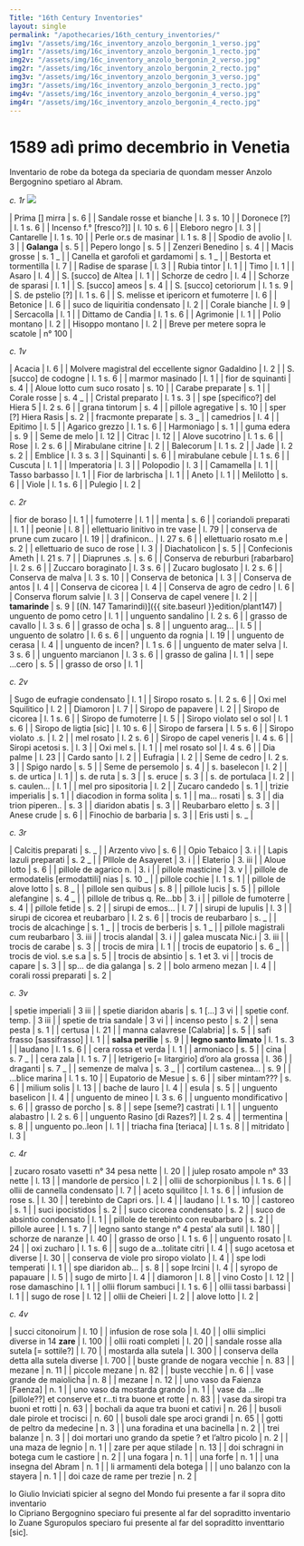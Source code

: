 ```yaml
---
Title: "16th Century Inventories"
layout: single
permalink: "/apothecaries/16th_century_inventories/"
img1v: "/assets/img/16c_inventory_anzolo_bergonin_1_verso.jpg"
img1r: "/assets/img/16c_inventory_anzolo_bergonin_1_recto.jpg"
img2v: "/assets/img/16c_inventory_anzolo_bergonin_2_verso.jpg"
img2r: "/assets/img/16c_inventory_anzolo_bergonin_2_recto.jpg"
img3v: "/assets/img/16c_inventory_anzolo_bergonin_3_verso.jpg"
img3r: "/assets/img/16c_inventory_anzolo_bergonin_3_recto.jpg"
img4v: "/assets/img/16c_inventory_anzolo_bergonin_4_verso.jpg"
img4r: "/assets/img/16c_inventory_anzolo_bergonin_4_recto.jpg"
---
```


# 1589 adì primo decembrio in Venetia

Inventario de robe da botega da speciaria de quondam messer Anzolo Bergognino spetiaro al Abram.

*c. 1r*
<a href="{{ page.img1r | relative_url }}"><img class="thumb" src="{{ page.img1r | relative_url }}"/></a>

| Prima [] mirra | s. 6 |
| Sandale rosse et bianche | l. 3 s. 10 |
| Doronece [?] | l. 1 s. 6 |
| Incenso f.° [fresco?]] | l. 10 s. 6 |
| Eleboro negro | l. 3 |
| Cantarelle | l. 1 s. 10 |
| Perle or.s de masinar | l. 1 s. 8 |
| Spodio de avolio | l. 3 |
| **Galanga** | s. 5 |
| Pepero longo | s. 5 |
| Zenzeri Benedino | s. 4  |
| Macis grosse | s. 1 _  |
| Canella et garofoli et gardamomi | s. 1 _ |
| Bestorta et tormentilla | l. 7 |
| Radise de sparase | l. 3 |
| Rubia tintor | l. 1 |
| Timo | l. 1 |
| Asaro | l. 4 |
| S. [succo] de Altea | l. 1 |
| Schorze de cedro | l. 4 |
| Schorze de sparasi | l. 1 |
| S. [succo] ameos | s. 4 |
| S. [succo] cetoriorum | l. 1 s. 9 |
| S. de pstelio [?] | l. 1 s. 6 |
| S. melisse et ipericorn et fumoterre | l. 6 |
| Betonice | l. 6 |
| suco de liquiritia condensato | l. 2 |
| Corale bianche | l. 9 |
| Sercacolla | l. 1 |
| Dittamo de Candia | l. 1 s. 6 |
| Agrimonie | l. 1 |
| Polio montano | l. 2 |
| Hisoppo montano | l. 2 |
| Breve per metere sopra le scatole | n° 100 |

 *c. 1v*

| Acacia | l. 6 |
| Molvere magistral del eccellente signor Gadaldino | l. 2 |
| S. [succo] de codogne | l. 1 s. 6 |
| marmor masinado | l. 1 |
| fior de squinanti | s. 4 |
| Aloue lotto cum suco rosato | s. 10 |
| Carabe preparate | s. 1 |
| Corale rosse | s. 4 _  |
| Cristal preparato | l. 1 s. 3  |
| spe [specifico?] del Hiera 5 | l. 2 s. 6 |
| grana tintorum | s. 4 |
| pillole agregative | s. 10 |
| sper [?] Hiera Rasis | s. 2 |
| fracmonte preparate | s. 3 _  |
| camedrios | l. 4 |
| Epitimo | l. 5 |
| Agarico grezzo | l. 1 s. 6 |
| Harmoniago | s. 1 |
| guma edera | s. 9 |
| Seme de melo | l. 12 |
| Citrac | l. 12 |
| Alove sucotrino | l. 1 s. 6 |
| Rose | l. 2 s. 6 |
| Mirabulane citrine | l. 2 |
| Balecorum | l. 1 s. 2 |
| Jade | l. 2 s. 2 |
| Emblice | l. 3 s. 3 |
| Squinanti | s. 6 |
| mirabulane cebule | l. 1 s. 6 |
| Cuscuta | l. 1 |
| Imperatoria | l. 3 |
| Polopodio | l. 3 |
| Camamella | l. 1 |
| Tasso barbasso | l. 1 |
| Fior de larbrischa | l. 1 |
| Aneto | l. 1 |
| Melilotto | s. 6 |
| Viole  | l. 1 s. 6 |
| Pulegio | l. 2 |

*c. 2r*

| fior de boraso | l. 1 |
| fumoterre | l. 1 |
| menta | s. 6 |
| coriandoli preparati | l. 1 |
| peonie | l. 8 |
| ellettuario linitivo in tre vase | l. 79 |
| conserva de prune cum zucaro | l. 19 |
| drafinicon.. | l. 27 s. 6 |
| ellettuario rosato m.e | s. 2 |
| ellettuario de suco de rose | l. 3 |
| Diachatolicon | s. 5 |
| Confecionis Ameth | l. 21 s. 7 |
| Diaprunes .s. | s. 6 |
| Conserva de reburburi [rabarbaro] | l. 2 s. 6 |
| Zuccaro boraginato | l. 3 s. 6 |
| Zucaro buglosato | l. 2 s. 6 |
| Conserva de malva | l. 3 s. 10 |
| Conserva de betonica | l. 3 |
| Conserva de antos | l. 4 |
| Conserva de cicorea | l. 4 |
| Conserva de agro de cedro | l. 6 |
| Conserva florum salvie | l. 3 |
| Conserva de capel venere | l. 2 |
| **tamarinde** | s. 9 |  [(N. 147 Tamarindi)]({{ site.baseurl }}edition/plant147)
| unguento de pomo cetro | l. 1 |
| unguento sandalino | l. 2 s. 6 |
| grasso de cavallo | l. 3 s. 6 |
| grasso de ocha | s. 8 |
| unguento arag... | l. 5 |
| unguento de solatro | l. 6 s. 6 |
| unguento da rognia | l. 19 |
| unguento de cerasa | l. 4 |
| unguento de incen? | l. 1 s. 6 |
| unguento de mater selva | l. 3 s. 6 |
| unguento marcianon | l. 3 s. 6 |
| grasso de galina | l. 1 |
| sepe ...cero | s. 5 |
| grasso de orso | l. 1 |

*c. 2v*

| Sugo de eufragie condensato | l. 1 |
| Siropo rosato s. | l. 2 s. 6 |
| Oxi mel Squilitico | l. 2 |
| Diamoron | l. 7 |
| Siropo de papavere | l. 2 |
| Siropo de cicorea | l. 1 s. 6 |
| Siropo de fumoterre | l. 5 |
| Siropo violato sel o sol | l. 1 s. 6 |
| Siropo de ligtia [sic] | l. 10 s. 6 |
| Siropo de farsera | l. 5 s. 6 |
| Siropo violato .s. | l. 2 |
| mel rosato | l. 2 s. 6 |
| Siropo de capel veneris | l. 4 s. 6 |
| Siropi acetosi s. | l. 3 |
| Oxi mel s. | l. 1 |
| mel rosato sol | l. 4 s. 6 |
| Dia palme | l. 23 |
| Cardo santo | l. 2 |
| Eufragia | l. 2 |
| Seme de cedro | l. 2 s. 3 |
| Spigo nardo | s. 5 |
| Seme de persemolo | s. 4 |
| s. baselecon | l. 2 |
| s. de urtica | l. 1 |
| s. de ruta | s. 3 |
| s. eruce | s. 3 |
| s. de portulaca | l. 2 |
| s. caulen... | l. 1 |
| mel pro sipositoria | l. 2 |
| Zucaro candedo | s. 1 |
| trizie imperialis | s. 1 |
| diacodion in forma solita | s. 1 |
| ma... rosati | s. 3 |
| dia trion piperen..  | s. 3 |
| diaridon abatis | s. 3 |
| Reubarbaro eletto | s. 3 |
| Anese crude | s. 6 |
| Finochio de barbaria | s. 3 |
| Eris usti | s. _  |

*c. 3r*

| Calcitis preparati | s. _ |
| Arzento vivo | s. 6 |
| Opio Tebaico | 3. i |
| Lapis lazuli preparati | s. 2 _  |
| PIllole de Asayeret | 3. i |
| Elaterio | 3. iii |
| Aloue lotto | s. 6 |
| pillole de agarico n.  | 3. i |
| pillole masticine | 3. v |
| pillole de ermodatelis [ermodattili] nias | s. 10 _  |
| pillole cochie | l. 1 s. 1 |
| pillole de alove lotto | s. 8 _  |
| pillole sen quibus | s. 8 |
| pillole lucis | s. 5 |
| pillole alefangine | s. 4 _  |
| pillole de tribus q. Re...bb | 3. i |
| pillole de fumoterre | s. 4 |
| pillole fetide | s. 2 |
| sirupi de emos... | l. 7 |
| sirupi de lupulis | l. 3 |
| sirupi de cicorea et reubarbaro | l. 2 s. 6 |
| trocis de reubarbaro | s. _  |
| trocis de alcachinge  | s. 1 _  |
| trocis de berberis | s. 1 _  |
| pillole magistrali cum reubarbaro | 3. iii |
| trocis alandal | 3. i |
| galea muscata Nic.i | 3. iii |
| trocis de carabe | s. 3 |
| trocis de mira | l. 1 |
| trocis de eupatorio | s. 6 _  |
| trocis de viol. s.e s.a | s. 5 |
| trocis de absintio | s. 1 et 3. vi |
| trocis de capare | s. 3 |
| sp... de dia galanga | s. 2 |
| bolo armeno mezan | l. 4 |
| corali rossi preparati | s. 2 |

*c. 3v*

| spetie imperiali | 3 iii |
| spetie diaridon abaris | s. 1 [...] 3 vi |
| spetie conf. temp. | 3 iii |
| spetie de tria sandale | 3 vi |
| incenso pesto | s. 2 |
| sena pesta | s. 1 |
| certusa | l. 21 |
| manna calavrese [Calabria] | s. 5 |
| safi frasso [sassifrasso] | l. 1 |
| **salsa perilie** | s. 9 |
| **legno santo limato** | l. 1 s. 3 |
| laudano | l. 1 s. 6 |
| cera rossa et verda | l. 1 |
| armoniaco | s. 5 |
| cina | s. 7 _  |
| cera zala | l. 1 s. 7 |
| letrigerio [= litargirio] d’oro ala grossa | l. 36 |
| draganti | s. 7 _ |
| semenze de malva | s. 3 _ |
| cortilum castenea... | s. 9 |
| ...blice marina | l. 1 s. 10 |
| Eupatorio de Mesue | s. 6 |
| siber mintam??? | s. 6 |
| milium solis | l. 13 |
| bache de lauro | l. 4 |
| esula | s. 5 |
| unguento baselicon | l. 4 |
| unguento de mineo | l. 3 s. 6 |
| unguento mondificativo | s. 6 |
| grasso de porcho | s. 8 |
| sepe [seme?] castrati | l. 1 |
| unguento alabastro | l. 2 s. 6 |
| unguento Rasino [di Razes?] | l. 2 s. 4 |
| termentina | s. 8 |
| unguento po..leon | l. 1 |
| triacha fina [teriaca] | l. 1 s. 8 |
| mitridato | l. 3 |

*c. 4r*

| zucaro rosato vasetti n° 34 pesa nette | l. 20 |
| julep rosato ampole n° 33 nette | l. 13 |
| mandorle de persico | l. 2 |
| ollii de schorpionibus | l. 1 s. 6 |
| ollii de cannella condensato | l. 7 |
| aceto squilitco | l. 1 s. 6 |
| infusion de rose s. | l. 30 |
| terebinto de Capri ors. | l. 4 |
| laudano | l. 1 s. 10 |
| castoreo | s. 1 |
| suci ipocistidos | s. 2 |
| suco cicorea condensato | s. 2 |
| suco de absintio condensato | l. 1 |
| pillole de terebinto con reubarbaro | s. 2 |
| pillole auree | l. 1 s. 7 |
| legno santo stange n° 4 pesta’ ala sutil | l. 180 |
| schorze de naranze | l. 40 |
| grasso de orso | l. 1 s. 6 |
| unguento rosato | l. 24 |
| oxi zucharo | l. 1 s. 6 |
| sugo de a...tolitate citri | l. 4 |
| sugo acetosa et diverse | l. 30 |
| conserva de viole pro siropo violato | l. 4 |
| spe lodi temperati | l. 1 |
| spe diaridon ab... | s. 8 |
| sope Ircini | l. 4 |
| syropo de papauare | l. 5 |
| sugo de mirto | l. 4 |
| diamoron | l. 8 |
| vino Costo | l. 12 |
| rose damaschino | l. 1 |
| ollii florum sambuci | l. 1 s. 6 |
| ollii tassi barbassi | l. 1 |
| sugo de rose | l. 12 |
| ollii de Cheieri | l. 2 |
| alove lotto | l. 2 |

*c. 4v*

| succi citonoirum | l. 10 |
| infusion de rose sola | l. 40 |
| ollii simplici diverse in 14 **zare** | l. 100 |
| ollii roati completi | l. 20 |
| sandale rosse alla sutela [= sottile?] | l. 70 |
| mostarda alla sutela | l. 300 |
| conserva della detta alla sutela diverse | l. 700 |
| buste grande de nogara vecchie | n. 83 |
| mezane | n. 11 |
| piccole mezane | n. 82 |
| buste vecchie | n. 6 |
| vase grande de maiolicha | n. 8 |
| mezane  | n. 12 |
| uno vaso da Faienza [Faenza] | n. 1 |
| uno vaso da mostarda grando | n. 1  |
| vase da ...lle [pillole??] et conserve et r...ti tra buone et rotte | n. 83 |
| vase da siropi tra buoni et rotti | n. 63 |
| bochali da aque tra buoni et cativi | n. 26 |
| busoli dale pirole et trocisci | n. 60 |
| busoli dale spe aroci grandi | n. 65 |
| gotti de peltro da medecine | n. 3 |
| una foradina et una bacinella | n. 2 |
| trei balanze | n. 3 |
| doi mortari uno grando da spetie ? et l’altro picolo | n. 2 |
| una maza de legnio | n. 1 |
| zare per aque stilade | n. 13 |
| doi schragni in botega cum le castiore | n. 2 |
| una fogara | n. 1 |
| una forfe | n. 1 |
| una insegna del Abram | n. 1 |
| li armamenti dela botega |  |
| uno balanzo con la stayera | n. 1 |
| doi caze de rame per trezie | n. 2 |

Io Giulio Inviciati spicier al segno del Mondo fui presente a far il sopra dito inventario <br/>
Io Cipriano Bergognino speciaro fui presente al far del sopraditto inventario <br/>
Io Zuane Sguropulos speciaro fui presente al far del sopraditto inventtario [sic].
